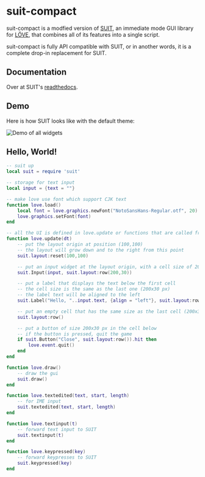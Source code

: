 # suit-compact
suit-compact is a modfied version of [SUIT](https://github.com/vrld/suit), an immediate mode GUI library for [LÖVE](https://love2d.org/), that combines all of its features into a single script.

suit-compact is fully API compatible with SUIT, or in another words, it is a complete drop-in replacement for SUIT.

## Documentation
Over at SUIT's [readthedocs](http://suit.readthedocs.org/en/latest/).

## Demo
Here is how SUIT looks like with the default theme:

![Demo of all widgets](https://user-images.githubusercontent.com/53527582/142747220-d8c678f1-ba2b-49c3-9da8-9964d2812c0a.gif)

## Hello, World!
```lua
-- suit up
local suit = require 'suit'

-- storage for text input
local input = {text = ""}

-- make love use font which support CJK text
function love.load()
    local font = love.graphics.newFont("NotoSansHans-Regular.otf", 20)
    love.graphics.setFont(font)
end

-- all the UI is defined in love.update or functions that are called from here
function love.update(dt)
	-- put the layout origin at position (100,100)
	-- the layout will grow down and to the right from this point
	suit.layout:reset(100,100)

	-- put an input widget at the layout origin, with a cell size of 200 by 30 pixels
	suit.Input(input, suit.layout:row(200,30))

	-- put a label that displays the text below the first cell
	-- the cell size is the same as the last one (200x30 px)
	-- the label text will be aligned to the left
	suit.Label("Hello, "..input.text, {align = "left"}, suit.layout:row())

	-- put an empty cell that has the same size as the last cell (200x30 px)
	suit.layout:row()

	-- put a button of size 200x30 px in the cell below
	-- if the button is pressed, quit the game
	if suit.Button("Close", suit.layout:row()).hit then
		love.event.quit()
	end
end

function love.draw()
	-- draw the gui
	suit.draw()
end

function love.textedited(text, start, length)
    -- for IME input
    suit.textedited(text, start, length)
end

function love.textinput(t)
	-- forward text input to SUIT
	suit.textinput(t)
end

function love.keypressed(key)
	-- forward keypresses to SUIT
	suit.keypressed(key)
end
```
